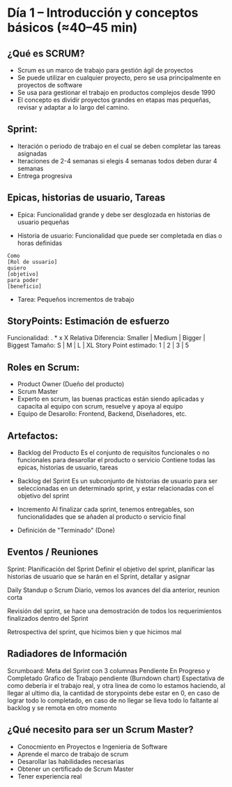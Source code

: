 # Día 1 – Introducción y conceptos básicos (≈40–45 min)

## ¿Qué es SCRUM?

- Scrum es un marco de trabajo para gestión ágil de proyectos
- Se puede utilizar en cualquier proyecto, pero se usa principalmente en proyectos de software
- Se usa para gestionar el trabajo en productos complejos desde 1990
- El concepto es dividir proyectos grandes en etapas mas pequeñas, revisar y adaptar a lo largo del camino.

## Sprint: 
- Iteración o periodo de trabajo en el cual se deben completar las tareas asignadas
- Iteraciones de 2-4 semanas si elegis 4 semanas todos deben durar 4 semanas
- Entrega progresiva

## Epicas, historias de usuario, Tareas
- Epica: Funcionalidad grande y debe ser desglozada en historias de usuario pequeñas

- Historia de usuario: Funcionalidad que puede ser completada en dias o horas definidas
```
Como
[Rol de usuario]
quiero
[objetivo]
para poder
[beneficio]
```

- Tarea: Pequeños incrementos de trabajo

## StoryPoints: Estimación de esfuerzo

Funcionalidad: . * x X
Relativa Diferencia: Smaller | Medium | Bigger | Biggest
Tamaño: S | M | L | XL
Story Point estimado: 1 | 2 | 3 | 5

## Roles en Scrum:
- Product Owner (Dueño del producto)
- Scrum Master
 - Experto en scrum, las buenas practicas están siendo aplicadas y capacita al equipo con scrum, resuelve y apoya al equipo
- Equipo de Desarollo: Frontend, Backend, Diseñadores, etc.

## Artefactos:
- Backlog del Producto
Es el conjunto de requisitos funcionales o no funcionales para desarollar el producto o servicio
Contiene todas las epicas, historias de usuario, tareas

- Backlog del Sprint
Es un subconjunto de historias de usuario para ser seleccionadas en un determinado sprint, y estar relacionadas con el objetivo del sprint

- Incremento
Al finalizar cada sprint, tenemos entregables, son funcionalidades que se añaden al producto o servicio final

- Definición de "Terminado" (Done)

## Eventos / Reuniones

Sprint: Planificación del Sprint
Definir el objetivo del sprint, planificar las historias de usuario que se harán en el Sprint, detallar y asignar

Daily Standup o Scrum Diario, vemos los avances del dia anterior, reunion corta 

Revisión del sprint, se hace una demostración de todos los requerimientos finalizados dentro del Sprint

Retrospectiva del sprint, que hicimos bien y que hicimos mal

## Radiadores de Información
Scrumboard: Meta del Sprint con 3 columnas Pendiente En Progreso y Completado
Grafico de Trabajo pendiente (Burndown chart)
Espectativa de como debería ir el trabajo real, y otra linea de como lo estamos haciendo, al llegar al ultimo dia, la cantidad de storypoints debe estar en 0, en caso de lograr todo lo completado, en caso de no llegar se lleva todo lo faltante al backlog y se remota en otro momento

## ¿Qué necesito para ser un Scrum Master?
 - Conocmiento en Proyectos e Ingenieria de Software
 - Aprende el marco de trabajo de scrum
 - Desarollar las habilidades necesarias
 - Obtener un certificado de Scrum Master
 - Tener experiencia real